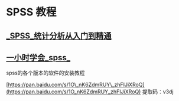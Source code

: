 # SPSS 教程

## [_SPSS_统计分析从入门到精通](https://www.bilibili.com/video/BV1Ms41177gs?from=search&seid=5572277566815917966)

## [一小时学会_spss_](https://www.bilibili.com/video/BV1Pt411Q7HG?from=search&seid=5572277566815917966)

spss的各个版本的软件的安装教程

[https://pan.baidu.com/s/1O\_nK6ZdmRUY\_zhFIJiXRoQ](https://pan.baidu.com/s/1O_nK6ZdmRUY_zhFIJiXRoQ) 提取码：v3dj


